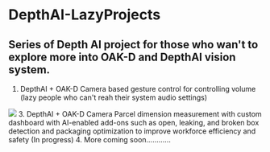 # DepthAI-LazyProjects

## Series of Depth AI project for those who wan't to explore more into OAK-D and DepthAI vision system.

1. DepthAI + OAK-D Camera based gesture control for controlling volume (lazy people who can't reah their system audio settings)
<img src="https://github.com/vilaksh01/DepthAI-LazyProjects/blob/main/Projects/OAK-D%20Hand%20Gesture%20Control/images/Screenshot%20from%202021-04-23%2021-31-36.png">
3. DepthAI + OAK-D Camera Parcel dimension measurement with custom dashboard with AI-enabled add-ons such as open, leaking, and broken box detection and packaging optimization to improve workforce efficiency and safety (In progress)
4. More coming soon............
